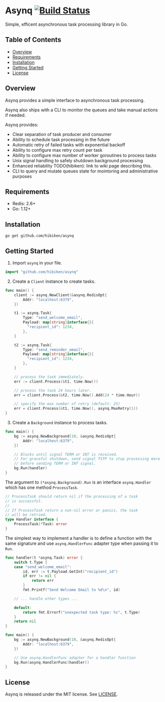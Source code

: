 # Asynq&nbsp;[![Build Status](https://travis-ci.com/hibiken/asynq.svg?token=paqzfpSkF4p23s5Ux39b&branch=master)](https://travis-ci.com/hibiken/asynq)

Simple, efficent asynchronous task processing library in Go.

## Table of Contents

- [Overview](#overview)
- [Requirements](#requirements)
- [Installation](#installation)
- [Getting Started](#getting-started)
- [License](#license)

## Overview

Asynq provides a simple interface to asynchronous task processing.

Asynq also ships with a CLI to monitor the queues and take manual actions if needed.

Asynq provides:

- Clear separation of task producer and consumer
- Ability to schedule task processing in the future
- Automatic retry of failed tasks with exponential backoff
- Ability to configure max retry count per task
- Ability to configure max number of worker goroutines to process tasks
- Unix signal handling to safely shutdown background processing
- Enhanced reliability TODO(hibiken): link to wiki page describing this.
- CLI to query and mutate queues state for mointoring and administrative purposes

## Requirements

- Redis: 2.6+
- Go: 1.12+

## Installation

```
go get github.com/hibiken/asynq
```

## Getting Started

1. Import `asynq` in your file.

```go
import "github.com/hibiken/asynq"
```

2. Create a `Client` instance to create tasks.

```go
func main() {
    client := asynq.NewClient(&asynq.RedisOpt{
        Addr: "localhost:6379",
    })

    t1 := asynq.Task{
        Type: "send_welcome_email",
        Payload: map[string]interface{}{
          "recipient_id": 1234,
        },
    }

    t2 := asynq.Task{
        Type: "send_reminder_email",
        Payload: map[string]interface{}{
          "recipient_id": 1234,
        },
    }

    // process the task immediately.
    err := client.Process(&t1, time.Now())

    // process the task 24 hours later.
    err = client.Process(&t2, time.Now().Add(24 * time.Hour))

    // specify the max number of retry (default: 25)
    err = client.Process(&t1, time.Now(), asynq.MaxRetry(1))
}
```

3. Create a `Background` instance to process tasks.

```go
func main() {
    bg := asynq.NewBackground(10, &asynq.RedisOpt{
        Addr: "localhost:6379",
    })

    // Blocks until signal TERM or INT is received.
    // For graceful shutdown, send signal TSTP to stop processing more tasks
    // before sending TERM or INT signal.
    bg.Run(handler)
}
```

The argument to `(*asynq.Background).Run` is an interface `asynq.Handler` which has one method `ProcessTask`.

```go
// ProcessTask should return nil if the processing of a task
// is successful.
//
// If ProcessTask return a non-nil error or panics, the task
// will be retried.
type Handler interface {
    ProcessTask(*Task) error
}
```

The simplest way to implement a handler is to define a function with the same signature and use `asynq.HandlerFunc` adapter type when passing it to `Run`.

```go
func handler(t *asynq.Task) error {
    switch t.Type {
    case "send_welcome_email":
        id, err := t.Payload.GetInt("recipient_id")
        if err != nil {
            return err
        }
        fmt.Printf("Send Welcome Email to %d\n", id)

    // ... handle other types ...

    default:
        return fmt.Errorf("unexpected task type: %s", t.Type)
    }
    return nil
}

func main() {
    bg := asynq.NewBackground(10, &asynq.RedisOpt{
        Addr: "localhost:6379",
    })

    // Use asynq.HandlerFunc adapter for a handler function
    bg.Run(asynq.HandlerFunc(handler))
}
```

## License

Asynq is released under the MIT license. See [LICENSE](https://github.com/hibiken/asynq/blob/master/LICENSE).
